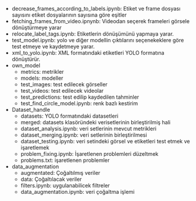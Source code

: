 <ul>
<li>decrease_frames_according_to_labels.ipynb: Etiket ve frame dosyası sayısını etiket dosyalarının sayısına göre eşitler</li>
<li>fetching_frames_from_video.ipnynb: Videodan seçerek frameleri görsele dönüştürmeye yarar</li>
<li>relocate_label_tags.ipynb: Etiketlerin dönüşümünü yapmaya yarar.</li>
<li>test_model.ipynb: yolo ve diğer modellin çıktılarını seçenekeklere göre test etmeye ve kaydetmeye yarar.</li>
<li>xml_to_yolo.ipynb: XML formatındaki etiketleri YOLO formatına dönüştürür.</li>
<li>
  own_model
  <ul>
    <li>metrics: metrikler</li>
    <li>models: modeller</li>
    <li>test_images: test edilecek görseller</li>
    <li>test_videos: test edilecek videolar</li>
    <li>test_predictions: test edilip kaydedilen tahminler</li>
    <li>test_find_circle_model.ipynb: renk bazlı kestirim</li>
  </ul>
</li>
<li>
    Dataset_handle
    <ul>
      <li>datasets: YOLO formatındaki datasetleri</li>
      <li>merged: datasets klasöründeki verisetlerinin birleştirilmiş hali</li>
      <li>dataset_analysis.ipynb: veri setlerinin mevcut metrikleri</li>
      <li>dataset_merging.ipynb: veri setlerinin birleştirilmesi</li>
      <li>dataset_testing.ipynb: veri setindeki görsel ve etiketleri test etmek ve işaretlemek</li>
      <li>problem_fixing.ipynb: İşaretlenen problemleri düzeltmek </li>
      <li>problems.txt: işaretlenen problemler</li>
    </ul>
</li>
<li>
  data_augmentation
  <ul>
    <li>augmentated: Çoğaltılmış veriler</li>
    <li>data: Çoğaltılacak veriler</li>
    <li>filters.ipynb: uygulanabilicek filtreler</li>
    <li>data_augmentation.ipynb: veri çoğaltma işlemi</li>
  </ul>
</li>
</ul>
